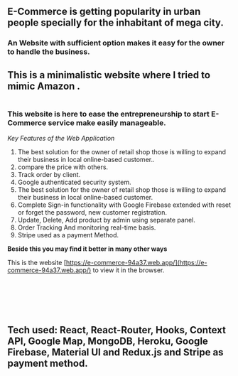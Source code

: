 ## E-Commerce is getting popularity in urban people specially for the inhabitant of mega city.
### An Website with sufficient option makes it easy for the owner to handle the business.
## This is a minimalistic website where I  tried to mimic Amazon .

![]()

### This website is  here to ease  the entrepreneurship to start E-Commerce service make easily manageable.
*Key Features of the Web Application*

1. The best solution for the owner of retail shop those is willing to expand their business in local online-based customer..
2. compare the price with others.
3. Track order by client.
4. Google authenticated security system.
5. The best solution for the owner of retail shop those is willing to expand their business in local online-based customer.
6. Complete Sign-in functionality with Google Firebase extended with reset or forget the password, new customer registration.
7. Update, Delete, Add product by  admin using separate panel.
8. Order Tracking And monitoring real-time basis.
9. Stripe used as a payment Method.

__Beside this you may find it better in many other ways__


This is the website [https://e-commerce-94a37.web.app/](https://e-commerce-94a37.web.app/) to view it in the browser.



```






```
## Tech used: React, React-Router, Hooks, Context API, Google Map, MongoDB, Heroku, Google Firebase, Material UI and Redux.js and Stripe as payment method.